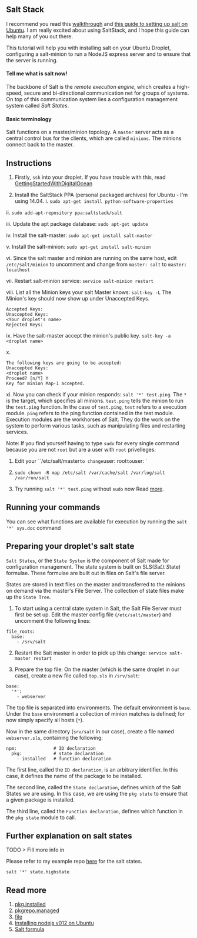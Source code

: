 ## Salt Stack

I recommend you read this [walkthrough](http://docs.saltstack.com/en/latest/tasks/tutorials/walkthrough.html) and [this guide to setting up salt on Ubuntu](https://www.digitalocean.com/community/tutorials/how-to-install-salt-on-ubuntu-12-04). I am really excited about using SaltStack, and I hope this guide can help many of you out there.

This tutorial will help you with installing salt on your Ubuntu Droplet, configuring a salt-minion to run a NodeJS express server and to ensure that the server is running.

#### Tell me what is salt now!
The backbone of Salt is the *remote execution engine*, which creates a high-speed, secure and bi-directional communication net for groups of systems. On top of this communication system lies a configuration management system called *Salt States*.

#### Basic terminology
Salt functions on a master/minion topology. A `master` server acts as a central control bus for the clients, which are called `minions`. The minions connect back to the master.

## Instructions

1. Firstly, `ssh` into your droplet. If you have trouble with this, read [GettingStartedWithDigitalOcean](https://github.com/choonkending/react-webpack-node/blob/master/docs/GettingStartedWithDigitalOcean.md)

2. Install the SaltStack PPA (personal packaged archives) for Ubuntu - I'm using 14.04.
  i. `sudo apt-get install python-software-properties`

  ii. `sudo add-apt-repository ppa:saltstack/salt`

  iii. Update the apt package database:
  `sudo apt-get update`

  iv. Install the salt-master:
  `sudo apt-get install salt-master`

  v. Install the salt-minion:
  `sudo apt-get install salt-minion`

  vi. Since the salt master and minion are running on the same host, edit `/etc/salt/minion` to uncomment and change from `master: salt` to `master: localhost`

  vii. Restart salt-minion service: `service salt-minion restart`

  viii. List all the Minion keys your salt Master knows: `salt-key -L`
    The Minion's key should now show up under Unaccepted Keys.

    Accepted Keys:
    Unaccepted Keys:
    <Your droplet's name>
    Rejected Keys:

  ix. Have the salt-master accept the minion's public key. `salt-key -a <droplet name>`

  x.
  ```
  The following keys are going to be accepted:
  Unaccepted Keys:
  <droplet name>
  Proceed? [n/Y] Y
  Key for minion Map-1 accepted.
  ```

 xi. Now you can check if your minion responds: `salt '*' test.ping`.
 The `*` is the target, which specifies all minions. `test.ping` tells the minion to run the `test.ping` function. In the case of `test.ping`, `test` refers to a execution module. `ping` refers to the ping function contained in the  test module. Execution modules are the workhorses of Salt. They do the work on the system to perform various tasks, such as manipulating files and restarting services.

Note: If you find yourself having to type `sudo` for every single command because you are not `root` but are a user with `root` privelleges:

1.  Edit your ``/etc/salt/master` to change `user: root` to `user: <your user>`

2. `sudo chown -R map /etc/salt /var/cache/salt /var/log/salt /var/run/salt`

3. Try running `salt '*' test.ping` without `sudo` now
Read [more](http://docs.saltstack.com/en/latest/ref/configuration/nonroot.html).

## Running your commands
You can see what functions are available for execution by running the `salt '*' sys.doc` command

## Preparing your droplet's salt state
`Salt States`, or the `State System` is the component of Salt made for configuration management.
The state system is built on SLS(*S*a*L*t *S*tate) formulae. These formulae are built out in files on Salt's file server.

States are stored in text files on the master and transferred to the minions on demand via the master's File Server. The collection of state files make up the `State Tree`.

1. To start using a central state system in Salt, the Salt File Server must first be set up. Edit the master config file (`/etc/salt/master`) and uncomment the following lines:

```
file_roots:
  base:
    - /srv/salt
```

2. Restart the Salt master in order to pick up this change: `service salt-master restart`

3. Prepare the top file:
On the master (which is the same droplet in our case), create a new file called `top.sls` in `/srv/salt`:

```
base:
  '*':
    - webserver
```

The top file is separated into environments. The default environment is `base`. Under the `base` environment a collection of minion matches is defined; for now simply specify all hosts (`*`).

Now in the same directory (`srv/salt` in our case), create a file named `webserver.sls`, containing the following:

```
npm:              # ID declaration
  pkg:            # state declaration
    - installed   # function declaration
```

The first line, called the `ID declaration`, is an arbitrary identifier. In this case, it defines the name of the package to be installed.

The second line, called the `State declaration`, defines which of the Salt States we are using. In this case, we are using the `pkg state` to ensure that a given package is installed.

The third line, called the `Function declaration`, defines which function in the `pkg state` module to call.

## Further explanation on salt states

TODO > Fill more info in

Please refer to my example repo [here](https://github.com/choonkending/salt-states) for the salt states.

```
salt '*' state.highstate
```

## Read more
1. [pkg.installed](http://docs.saltstack.com/en/latest/ref/states/all/salt.states.pkg.html)
2. [pkgrepo.managed](http://docs.saltstack.com/en/latest/ref/states/all/salt.states.pkgrepo.html)
3. [file](http://docs.saltstack.com/en/latest/ref/states/all/salt.states.file.html)
4. [Installing nodejs v012 on Ubuntu](https://nodesource.com/blog/nodejs-v012-iojs-and-the-nodesource-linux-repositories)
5. [Salt formula](https://github.com/saltstack-formulas/node-formula)
